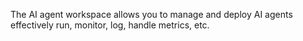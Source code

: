  The AI agent workspace allows you to manage and deploy AI agents effectively run, monitor, log, handle metrics, etc.